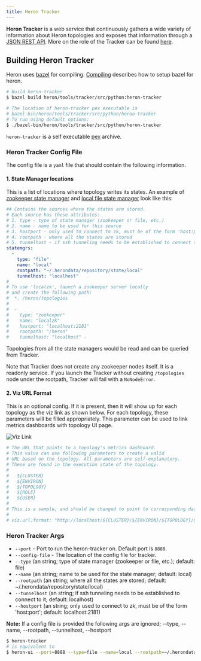 ```yaml
---
title: Heron Tracker
---
```


**Heron Tracker** is a web service that continuously gathers a wide
variety of information about Heron topologies and exposes
that information through a [JSON REST API](../heron-tracker-api).
More on the role of the Tracker can be found
[here](../../concepts/architecture#heron-tracker).

## Building Heron Tracker

Heron uses [bazel](http://bazel.io/) for compiling.
[Compiling](../../developers/compiling/compiling) describes how to setup bazel
for heron.

```bash
# Build heron-tracker
$ bazel build heron/tools/tracker/src/python:heron-tracker

# The location of heron-tracker pex executable is
# bazel-bin/heron/tools/tracker/src/python/heron-tracker
# To run using default options:
$ ./bazel-bin/heron/tools/tracker/src/python/heron-tracker
```

`heron-tracker` is a self executable
[pex](https://pex.readthedocs.io/en/latest/whatispex.html) archive.

### Heron Tracker Config File

The config file is a `yaml` file that should contain the following information.

#### 1. State Manager locations

This is a list of locations where topology writes its states. An example of
[zookeeper state manager](../deployment/statemanagers/zookeeper) and
[local file state manager](../deployment/statemanagers/localfs) look like this:

```yaml
## Contains the sources where the states are stored.
# Each source has these attributes:
# 1. type - type of state manager (zookeeper or file, etc.)
# 2. name - name to be used for this source
# 3. hostport - only used to connect to zk, must be of the form 'host:port'
# 4. rootpath - where all the states are stored
# 5. tunnelhost - if ssh tunneling needs to be established to connect to it
statemgrs:
  -
    type: "file"
    name: "local"
    rootpath: "~/.herondata/repository/state/local"
    tunnelhost: "localhost"
#
# To use 'localzk', launch a zookeeper server locally
# and create the following path:
#  *. /heron/topologies
#
#  -
#    type: "zookeeper"
#    name: "localzk"
#    hostport: "localhost:2181"
#    rootpath: "/heron"
#    tunnelhost: "localhost" -
```

Topologies from all the state managers would be read and can be queried from
Tracker.

Note that Tracker does not create any zookeeper nodes itself. It is a readonly
service. If you launch the Tracker without creating `/topologies` node under the
rootpath, Tracker will fail with a `NoNodeError`.

#### 2. Viz URL Format

This is an optional config. If it is present, then it will show up for each
topology as the viz link as shown below. For each topology, these parameters
will be filled appropriately. This parameter can be used to link metrics
dashboards with topology UI page.

![Viz Link](/img/viz-link.png)

```yaml
# The URL that points to a topology's metrics dashboard.
# This value can use following parameters to create a valid
# URL based on the topology. All parameters are self-explanatory.
# These are found in the execution state of the topology.
#
#   ${CLUSTER}
#   ${ENVIRON}
#   ${TOPOLOGY}
#   ${ROLE}
#   ${USER}
#
# This is a sample, and should be changed to point to corresponding dashboard.
#
# viz.url.format: "http://localhost/${CLUSTER}/${ENVIRON}/${TOPOLOGY}/${ROLE}/${USER}"
```

### Heron Tracker Args

* `--port` - Port to run the heron-tracker on. Default port is `8888`.
* `--config-file` - The location of the config file for tracker.  
* `--type` (an string; type of state manager (zookeeper or file, etc.); default: file)
* `--name` (an string; name to be used for the state manager; default: local)
* `--rootpath` (an string; where all the states are stored; default: ~/.herondata/repository/state/local)
* `--tunnelhost` (an string; if ssh tunneling needs to be established to connect to it; default: localhost)
* `--hostport` (an string; only used to connect to zk, must be of the form 'host:port'; default: localhost:2181)

**Note:** If a config file is provided the following args are ignored; --type, --name, --rootpath, --tunnelhost, --hostport

```bash
$ heron-tracker
# is equivalent to
$ heron-ui --port=8888 --type=file --name=local --rootpath=~/.herondata/repository/state/local
```
